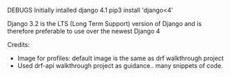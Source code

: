 

DEBUGS
Initially intalled django 4.1
pip3 install 'django<4'

Django 3.2 is the LTS (Long Term Support) version of Django and is therefore preferable to use over the newest Django 4



Credits:

- Image for profiles: default image is the same as drf walkthrough project
- Used drf-api walkthrough project as guidance.. many snippets of code.